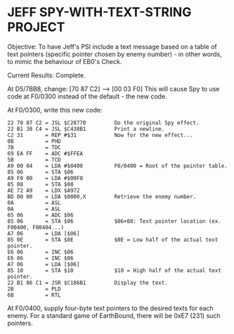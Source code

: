 # JEFF SPY-WITH-TEXT-STRING PROJECT

Objective: To have Jeff's PSI include a text message based on a table of text pointers (specific pointer chosen by enemy number) - in other words, to mimic the behaviour of EB0's Check.

Current Results: Complete.




At D5/7BB8, change: [70 87 C2] --> [00 03 F0]
This will cause Spy to use code at F0/0300 instead of the default - the new code.



At F0/0300, write this new code:

    22 70 87 C2 = JSL $C28770         Do the original Spy effect.
    22 B1 38 C4 = JSL $C438B1         Print a newline.
    C2 31       = REP #$31            Now for the new effect...
    0B          = PHD
    7B          = TDC
    69 EA FF    = ADC #$FFEA
    5B          = TCD
    A9 00 04    = LDA #$0400          F0/0400 = Root of the pointer table.
    85 06       = STA $06
    A9 F0 00    = LDA #$00F0
    85 08       = STA $08
    AE 72 A9    = LDX $A972
    BD 00 00    = LDA $0000,X         Retrieve the enemy number.
    0A          = ASL
    0A          = ASL
    65 06       = ADC $06
    85 06       = STA $06             $06+08: Text pointer location (ex. F00400, F00404...)
    A7 06       = LDA [$06]
    85 0E       = STA $0E             $0E = Low half of the actual text pointer.
    E6 06       = INC $06
    E6 06       = INC $06
    A7 06       = LDA [$06]
    85 10       = STA $10             $10 = High half of the actual text pointer.
    22 B1 86 C1 = JSR $C186B1         Display the text.
    2B          = PLD
    6B          = RTL



At F0/0400, supply four-byte text pointers to the desired texts for each enemy.
For a standard game of EarthBound, there will be 0xE7 (231) such pointers.